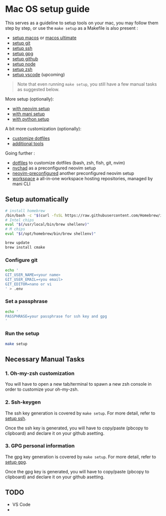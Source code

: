 # Mac OS setup guide

This serves as a guideline to setup tools on your mac, you may follow them step by step, or use the `make setup` as a Makefile is also present :

-  [setup macos](docs/setup_macos.md) or [macos ultimate](docs/macos_ultimate_guide.md)
-  [setup git](docs/setup_git.md)
-  [setup ssh](docs/setup_ssh.md)
-  [setup gpg](docs/setup_gpg.md)
-  [setup github](docs/setup_github.md)
-  [setup node](docs/setup_node.md)
-  [setup zsh](docs/setup_zsh.md)
-  [setup vscode](docs/setup_vscode.md) (upcoming)

> Note that even running `make setup`, you still have a few manual tasks as suggested below.

More setup (optionally):

-  [with neovim setup](docs/setup_neovim.md)
-  [with mani setup](docs/setup_mani.md)
-  [with python setup](docs/setup_python.md)

A bit more customization (optionally):

-  [customize dotfiles](docs/setup_dotfiles.md)
-  [additional tools](docs/additional_tools.md)

Going further :

- [dotfiles](https://github.com/newlight77/dotfiles) to customize dotfiles (bash, zsh, fish, git, nvim)
- [nvchad](https://github.com/newlight77/nvchad) as a preconfigured neovim setup
- [neovim-preconfigured](https://github.com/newlight77/neovim-preconfigured) another preconfigured neovim setup
- [workspace](https://github.com/newlight77/workspace) a all-in-one workspace hosting repositories, managed by mani CLI

## Setup automatically

```sh
# install homebrew
/bin/bash -c "$(curl -fsSL https://raw.githubusercontent.com/Homebrew/install/master/install.sh)"
# Intel chips
eval "$(/usr/local/bin/brew shellenv)"
# M chips
eval "$(/opt/homebrew/bin/brew shellenv)"

brew update
brew install cmake
```

### Configure git

```bash
echo '
GIT_USER_NAME=<your name>
GIT_USER_EMAIL=<you email>
GIT_EDITOR=nano or vi
' > .env
```

### Set a passphrase

```bash
echo '
PASSPHRASE=your passphrase for ssh key and gpg
'
```

### Run the setup

```sh
make setup
```

## Necessary Manual Tasks

### 1. Oh-my-zsh customization

You will have to open a new tab/terminal to spawn a new zsh console in order to customize your oh-my-zsh.

### 2. Ssh-keygen

The ssh key generation is covered by `make setup`. For more detail, refer to [setup ssh](docs/setup_ssh.md).

Once the ssh key is generated, you will have to copy/paste (pbcopy to clipboard) and declare it on your github asetting.

### 3. GPG personal information

The gpg key generation is covered by `make setup`. For more detail, refer to [setup gpg](docs/setup_gpg.md).

Once the gpg key is generated, you will have to copy/paste (pbcopy to clipboard) and declare it on your github asetting.

## TODO

- VS Code
- 